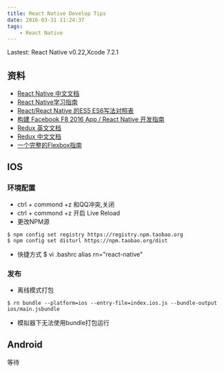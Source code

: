 ```yaml
---
title: React Native Develop Tips
date: 2016-03-31 11:24:37
tags:
	- React Native
---
```


Lastest: React Native v0.22,Xcode 7.2.1

## 资料
- [React Native 中文文档](http://reactnative.cn/)
- [React Native学习指南](https://github.com/ele828/react-native-guide)
- [React/React Native 的ES5 ES6写法对照表](http://bbs.reactnative.cn/topic/15/react-react-native-%E7%9A%84es5-es6%E5%86%99%E6%B3%95%E5%AF%B9%E7%85%A7%E8%A1%A8)
- [构建 Facebook F8 2016 App / React Native 开发指南](http://f8-app.liaohuqiu.net/)
- [Redux 英文文档](http://redux.js.org/)
- [Redux 中文文档](http://camsong.github.io/redux-in-chinese/)
- [一个完整的Flexbox指南](http://www.w3cplus.com/css3/a-guide-to-flexbox.html)

<!--more-->

## IOS

### 环境配置

- ctrl + commond +z 和QQ冲突,关闭
- ctrl + commond +z 开启 Live Reload
- 更改NPM源
```
$ npm config set registry https://registry.npm.taobao.org
$ npm config set disturl https://npm.taobao.org/dist
```
* 快捷方式
	$ vi .bashrc
	alias rn="react-native"

### 发布

- 离线模式打包
```
$ rn bundle --platform=ios --entry-file=index.ios.js --bundle-output ios/main.jsbundle
```
- 模拟器下无法使用bundle打包运行
## Android
等待
